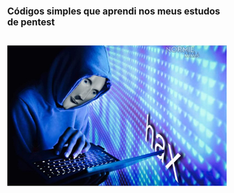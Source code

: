 ## Códigos simples que aprendi nos meus estudos de pentest

<h1 align="center">
    <img alt="" title="" src=".github/3nbbj4.png">
</h1>
